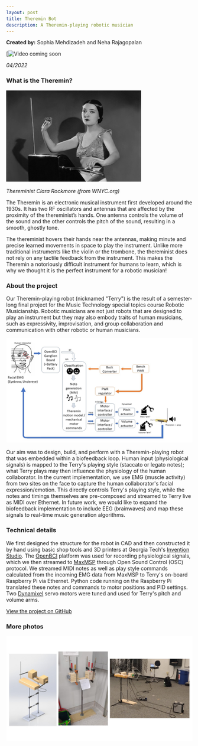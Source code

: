 ```yaml
---
layout: post
title: Theremin Bot
description: A Theremin-playing robotic musician
---
```


**Created by:** Sophia Mehdizadeh and Neha Rajagopalan

[![Video coming soon]()

*04/2022*

### What is the Theremin? ###

<img src="/assets/images/rockmore.jpg" width="365" height="247">

*Thereminist Clara Rockmore (from WNYC.org)*


The Theremin is an electronic musical instrument first developed around the 1930s. It has two RF oscillators and antennas that are affected by the proximity of the thereminist’s hands. One antenna controls the volume of the sound and the other controls the pitch of the sound, resulting in a smooth, ghostly tone.

The thereminist hovers their hands near the antennas, making minute and precise learned movements in space to play the instrument. Unlike more traditional instruments like the violin or the trombone, the thereminist does not rely on any tactile feedback from the instrument. This makes the Theremin a notoriously difficult instrument for humans to learn, which is why we thought it is the perfect instrument for a robotic musician!

### About the project ###

Our Theremin-playing robot (nicknamed "Terry") is the result of a semester-long final project for the Music Technology special topics course Robotic Musicianship. Robotic musicians are not just robots that are designed to play an instrument but they may also embody traits of human musicians, such as expressivity, improvisation, and group collaboration and communication with other robotic or human musicians.

![System Diagram](/assets/images/Terry_Diagram.jpg)

Our aim was to design, build, and perform with a Theremin-playing robot that was embedded within a biofeedback loop. Human input (physiological signals) is mapped to the Terry's playing style (staccato or legato notes); what Terry plays may then influence the physiology of the human collaborator. In the current implementation, we use EMG (muscle activity) from two sites on the face to capture the human collaborator's facial expression/emotion. This directly controls Terry's playing style, while the notes and timings themselves are pre-composed and streamed to Terry live as MIDI over Ethernet. In future work, we would like to expand the biofeedback implementation to include EEG (brainwaves) and map these signals to real-time music generation algorithms.

### Technical details ###

We first designed the structure for the robot in CAD and then constructed it by hand using basic shop tools and 3D printers at Georgia Tech's [Invention Studio](https://inventionstudio.gatech.edu/). The [OpenBCI](https://openbci.com/) platform was used for recording physiological signals, which we then streamed to [MaxMSP](https://cycling74.com/products/max) through Open Sound Control (OSC) protocol. We streamed MIDI notes as well as play style commands calculated from the incoming EMG data from MaxMSP to Terry's on-board Raspberry Pi via Ethernet. Python code running on the Raspberry Pi translated these notes and commands to motor positions and PID settings. Two [Dynamixel](https://emanual.robotis.com/docs/en/dxl/x/xl430-w250/) servo motors were tuned and used for Terry's pitch and volume arms.

[View the project on GitHub](https://github.com/smehdizadeh/ThereminBot)

### More photos ###

![construction progress](/assets/images/terry1.jpg)
